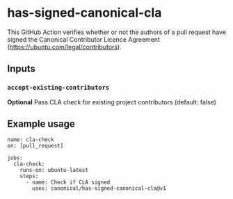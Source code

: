 # has-signed-canonical-cla

This GitHub Action verifies whether or not the authors of a pull request have signed the Canonical Contributor Licence Agreement (https://ubuntu.com/legal/contributors).

## Inputs

### `accept-existing-contributors`

**Optional** Pass CLA check for existing project contributors (default: false)

## Example usage

```
name: cla-check
on: [pull_request]

jobs:
  cla-check:
    runs-on: ubuntu-latest
    steps:
      - name: Check if CLA signed
        uses: canonical/has-signed-canonical-cla@v1
```
